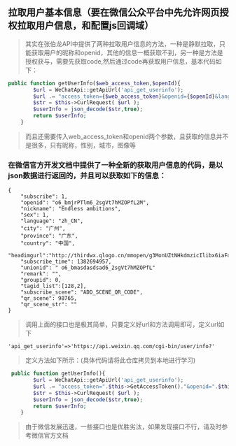 ## 拉取用户基本信息（要在微信公众平台中先允许网页授权拉取用户信息，和配置js回调域）
>其实在张伯龙API中提供了两种拉取用户信息的方法，一种是静默拉取，只能获取用户的昵称和openid，其他的信息一概获取不到，另一种是方法是授权获与，需要先获取code,然后通过code再获取用户信息，基本代码如下：
```php
public function getUserInfo($web_access_token,$openId){
        $url = WeChatApi::getApiUrl('api_get_userinfo');
        $url .= "access_token={$web_access_token}&openid={$openId}&lang=zh_CN";
        $str = $this->CurlRequest( $url );
        $userInfo = json_decode($str,true);
        return $userInfo;
    }
```
>而且还需要传入web_access_token和openid两个参数，且获取的信息并不是很多，只有昵称，性别，城市，图像等

### 在微信官方开发文档中提供了一种全新的获取用户信息的代码，是以json数据进行返回的，并且可以获取如下的信息：
```
{
    "subscribe": 1,
    "openid": "o6_bmjrPTlm6_2sgVt7hMZOPfL2M",
    "nickname": "Endless ambitions",
    "sex": 1,
    "language": "zh_CN",
    "city": "广州",
    "province": "广东",
    "country": "中国",
    "headimgurl":"http://thirdwx.qlogo.cn/mmopen/g3MonUZtNHkdmzicIlibx6iaFqAc56vxLSUfpb6n5WKSYVY0ChQKkiaJSgQ1dZuTOgvLLrhJbERQQ4eMsv84eavHiaiceqxibJxCfHe/0",
    "subscribe_time": 1382694957,
    "unionid": " o6_bmasdasdsad6_2sgVt7hMZOPfL"
    "remark": "",
    "groupid": 0,
    "tagid_list":[128,2],
    "subscribe_scene": "ADD_SCENE_QR_CODE",
    "qr_scene": 98765,
    "qr_scene_str": ""
}
```
>调用上面的接口也是极其简单，只要定义好url和方法调用即可，定义url如下

`'api_get_userinfo'=>'https://api.weixin.qq.com/cgi-bin/user/info?'`

>定义方法如下所示：(具体代码请将此仓库拷贝到本地进行学习)
```php
 public function getUserInfo(){
        $url = WeChatApi::getApiUrl('api_get_userinfo');
        $url .= "access_token=".$this->GetAccessToken()."&openid=".$this->fromUsername."&lang=zh_CN";
        $str = $this->CurlRequest( $url );
        $userInfo = json_decode($str,true);
        return $userInfo;
    }
```
>由于微信发展迅速，一些接口也是优胜劣汰，如果发现接口不行，请及时参考微信官方文档